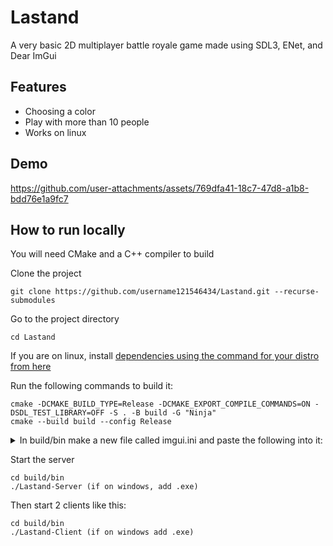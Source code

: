 
# Lastand

A very basic 2D multiplayer battle royale game made using SDL3, ENet, and Dear ImGui

## Features

- Choosing a color
- Play with more than 10 people
- Works on linux


## Demo



https://github.com/user-attachments/assets/769dfa41-18c7-47d8-a1b8-bdd76e1a9fc7




## How to run locally

You will need CMake and a C++ compiler to build 

Clone the project

```
git clone https://github.com/username121546434/Lastand.git --recurse-submodules
```

Go to the project directory

```
cd Lastand
```

If you are on linux, install [dependencies using the command for your distro from here](https://github.com/libsdl-org/SDL/blob/main/docs/README-linux.md#build-dependencies)

Run the following commands to build it:

```
cmake -DCMAKE_BUILD_TYPE=Release -DCMAKE_EXPORT_COMPILE_COMMANDS=ON -DSDL_TEST_LIBRARY=OFF -S . -B build -G "Ninja"
cmake --build build --config Release
```

<details>
  <summary>
    In build/bin make a new file called imgui.ini and paste the following into it:
  </summary>

```
[Window][Debug##Default]
Pos=120,48
Size=400,400

[Window][Dear ImGui Demo]
Pos=27,27
Size=550,680

[Window][Dear ImGui Demo/ResizableChild_478B81A3]
IsChild=1
Size=499,136

[Window][Dear ImGui Demo/Red_BEEF922B]
IsChild=1
Size=200,100

[Window][Lastand]
Pos=60,60
Size=435,165

[Window][Enter your details]
Pos=57,61
Size=450,205

[Window][Game]
Pos=10,608
Size=278,75

[Window][Events]
Pos=292,608
Size=297,74

[Window][#1 Victory Royale]
Pos=195,3
Size=197,70
```

</details>


Start the server

```
cd build/bin
./Lastand-Server (if on windows, add .exe)
```

Then start 2 clients like this:

```
cd build/bin
./Lastand-Client (if on windows add .exe)
```
